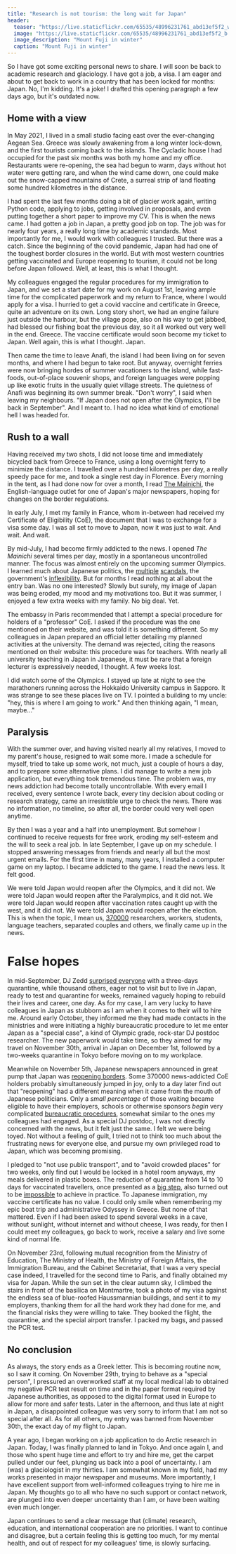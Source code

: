 ```yaml
---
title: "Research is not tourism: the long wait for Japan"
header:
  teaser: "https://live.staticflickr.com/65535/48996231761_abd13ef5f2_w.jpg"
  image: "https://live.staticflickr.com/65535/48996231761_abd13ef5f2_b.jpg"
  image_description: "Mount Fuji in winter"
  caption: "Mount Fuji in winter"
---
```


So I have got some exciting personal news to share. I will soon be back to academic research and glaciology. I have got a job, a visa. I am eager and about to get back to work in a country that has been locked for months: Japan. No, I'm kidding. It's a joke! I drafted this opening paragraph a few days ago, but it's outdated now.

## Home with a view

In May 2021, I lived in a small studio facing east over the ever-changing Aegean Sea. Greece was slowly awakening from a long winter lock-down, and the first tourists coming back to the islands. The Cycladic house I had occupied for the past six months was both my home and my office. Restaurants were re-opening, the sea had begun to warm, days without hot water were getting rare, and when the wind came down, one could make out the snow-capped mountains of Crete, a surreal strip of land floating some hundred kilometres in the distance.

I had spent the last few months doing a bit of glacier work again, writing Python code, applying to jobs, getting involved in proposals, and even putting together a short paper to improve my CV. This is when the news came. I had gotten a job in Japan, a pretty good job on top. The job was for nearly four years, a really long time by academic standards. Most importantly for me, I would work with colleagues I trusted. But there was a catch. Since the beginning of the covid pandemic, Japan had had one of the toughest border closures in the world. But with most western countries getting vaccinated and Europe reopening to tourism, it could not be long before Japan followed. Well, at least, this is what I thought.

My colleagues engaged the regular procedures for my immigration to Japan, and we set a start date for my work on August 1st, leaving ample time for the complicated paperwork and my return to France, where I would apply for a visa. I hurried to get a covid vaccine and certificate in Greece, quite an adventure on its own. Long story short, we had an engine failure just outside the harbour, but the village pope, also on his way to get jabbed, had blessed our fishing boat the previous day, so it all worked out very well in the end. Greece. The vaccine certificate would soon become my ticket to Japan. Well again, this is what I thought. Japan.

Then came the time to leave Anafi, the island I had been living on for seven months, and where I had begun to take root. But anyway, overnight ferries were now bringing hordes of summer vacationers to the island, while fast-foods, out-of-place souvenir shops, and foreign languages were popping up like exotic fruits in the usually quiet village streets. The quietness of Anafi was beginning its own summer break. "Don't worry", I said when leaving my neighbours. "If Japan does not open after the Olympics, I'll be back in September". And I meant to. I had no idea what kind of emotional hell I was headed for.

## Rush to a wall

Having received my two shots, I did not loose time and immediately bicycled back from Greece to France, using a long overnight ferry to minimize the distance. I travelled over a hundred kilometres per day, a really speedy pace for me, and took a single rest day in Florence. Every morning in the tent, as I had done now for over a month, I read [The Mainichi](https://mainichi.jp/english/), the English-language outlet for one of Japan's major newspapers, hoping for changes on the border regulations.

In early July, I met my family in France, whom in-between had received my Certificate of Eligibility (CoE), the document that I was to exchange for a visa some day. I was all set to move to Japan, now it was just to wait. And wait. And wait.

By mid-July, I had become firmly addicted to the news. I opened *The Mainichi* several times per day, mostly in a spontaneous uncontrolled manner. The focus was almost entirely on the upcoming summer Olympics. I learned much about Japanese politics, the [multiple](https://english.kyodonews.net/tokyo/news/2021/02/d1b9fc0f844f-tokyo-olympic-head-says-meetings-with-women-drag-on.html) [scandals](https://mainichi.jp/english/articles/20210717/p2a/00m/0na/010000c), the government's [inflexibility](https://mainichi.jp/english/articles/20210602/p2g/00m/0sp/050000c). But for months I read nothing at all about the entry ban. Was no one interested? Slowly but surely, my image of Japan was being eroded, my mood and my motivations too. But it was summer, I enjoyed a few extra weeks with my family. No big deal. Yet.

The embassy in Paris recommended that I attempt a special procedure for holders of a "professor" CoE. I asked if the procedure was the one mentioned on their website, and was told it is something different. So my colleagues in Japan prepared an official letter detailing my planned activities at the university. The demand was rejected, citing the reasons mentioned on their website: this procedure was for teachers. With nearly all university teaching in Japan in Japanese, it must be rare that a foreign lecturer is expressively needed, I thought. A few weeks lost.

I did watch some of the Olympics. I stayed up late at night to see the marathoners running across the Hokkaido University campus in Sapporo. It was strange to see these places live on TV. I pointed a building to my uncle: "hey, this is where I am going to work." And then thinking again, "I mean, maybe..."

## Paralysis

With the summer over, and having visited nearly all my relatives, I moved to my parent's house, resigned to wait some more. I made a schedule for myself, tried to take up some work, not much, just a couple of hours a day, and to prepare some alternative plans. I did manage to write a new job application, but everything took tremendous time. The problem was, my news addiction had become totally uncontrollable. With every email I received, every sentence I wrote back, every tiny decision about coding or research strategy, came an irresistible urge to check the news. There was no information, no timeline, so after all, the border could very well open anytime.

By then I was a year and a half into unemployment. But somehow I continued to receive requests for free work, eroding my self-esteem and the will to seek a real job. In late September, I gave up on my schedule. I stopped answering messages from friends and nearly all but the most urgent emails. For the first time in many, many years, I installed a computer game on my laptop. I became addicted to the game. I read the news less. It felt good.

We were told Japan would reopen after the Olympics, and it did not. We were told Japan would reopen after the Paralympics, and it did not. We were told Japan would reopen after vaccination rates caught up with the west, and it did not. We were told Japan would reopen after the election. This is when the topic, I mean us, [370000](https://asia.nikkei.com/Spotlight/Japan-immigration/Over-370-000-foreigners-waiting-to-enter-Japan-due-to-COVID-curbs) researchers, workers, students, language teachers, separated couples and others, we finally came up in the news.

# False hopes

In mid-September, DJ Zedd [surprised everyone](https://kotaku.com/zedd-just-showed-how-unfair-japans-travel-ban-is-1847694183) with a three-days quarantine, while thousand others, eager not to visit but to live in Japan, ready to test and quarantine for weeks, remained vaguely hoping to rebuild their lives and career, one day. As for my case, I am very lucky to have colleagues in Japan as stubborn as I am when it comes to their will to hire me. Around early October, they informed me they had made contacts in the ministries and were initiating a highly bureaucratic procedure to let me enter Japan as a "special case", a kind of Olympic grade, rock-star DJ postdoc researcher. The new paperwork would take time, so they aimed for my travel on November 30th, arrival in Japan on December 1st, followed by a two-weeks quarantine in Tokyo before moving on to my workplace.

Meanwhile on November 5th, Japanese newspapers announced in great pump that Japan was [reopening borders](https://asia.nikkei.com/Spotlight/Coronavirus/Japan-to-reopen-borders-starting-Monday). Some 370000 news-addicted CoE holders probably simultaneously jumped in joy, only to a day later find out that "reopening" had a different meaning when it came from the mouth of Japanese politicians. Only a *small percentage* of those waiting became eligible to have their employers, schools or otherwise sponsors *begin* very complicated [bureaucratic procedures](https://asia.nikkei.com/Spotlight/Coronavirus/Japan-reopens-borders-but-hefty-paperwork-impedes-entry), somewhat similar to the ones my colleagues had engaged. As a special DJ postdoc, I was not directly concerned with the news, but it felt just the same. I felt we were being toyed. Not without a feeling of guilt, I tried not to think too much about the frustrating news for everyone else, and pursue my own privileged road to Japan, which was becoming promising.

I pledged to "not use public transport", and to "avoid crowded places" for two weeks, only find out I would be locked in a hotel room anyways, my meals delivered in plastic boxes. The reduction of quarantine from 14 to 10 days for vaccinated travellers, once presented as a [big step](https://asia.nikkei.com/Spotlight/Coronavirus/Japan-to-cut-quarantine-to-10-days-for-vaccinated-travelers), also turned out to be [impossible](https://english.kyodonews.net/news/2021/11/374b7f19f69d-foreign-researchers-facing-stricter-quarantine-say-jailed-in-hotel.html) to achieve in practice. To Japanese immigration, my vaccine certificate has no value. I could only smile when remembering my epic boat trip and administrative Odyssey in Greece. But none of that mattered. Even if I had been asked to spend several weeks in a cave, without sunlight, without internet and without cheese, I was ready, for then I could meet my colleagues, go back to work, receive a salary and live some kind of normal life.

On November 23rd, following mutual recognition from the Ministry of Education, The Ministry of Health, the Ministry of Foreign Affairs, the Immigration Bureau, and the Cabinet Secretariat, that I was a very special case indeed, I travelled for the second time to Paris, and finally obtained my visa for Japan. While the sun set in the clear autumn sky, I climbed the stairs in front of the basilica on Montmartre, took a photo of my visa against the endless sea of blue-roofed Haussmannian buildings, and sent it to my employers, thanking them for all the hard work they had done for me, and the financial risks they were willing to take. They booked the flight, the quarantine, and the special airport transfer. I packed my bags, and passed the PCR test.

## No conclusion

As always, the story ends as a Greek letter. This is becoming routine now, so I saw it coming. On November 29th, trying to behave as a "special person", I pressured an overworked staff at my local medical lab to obtained my negative PCR test result on time and in the paper format required by Japanese authorities, as opposed to the digital format used in Europe to allow for more and safer tests. Later in the afternoon, and thus late at night in Japan, a disappointed colleague was very sorry to inform that I am not so special after all. As for all others, my entry was banned from November 30th, the exact day of my flight to Japan.

A year ago, I began working on a job application to do Arctic research in Japan. Today, I was finally planned to land in Tokyo. And once again I, and those who spent huge time and effort to try and hire me, get the carpet pulled under our feet, plunging us back into a pool of uncertainty. I am (was) a glaciologist in my thirties. I am somewhat known in my field, had my works presented in major newspaper and museums. More importantly, I have excellent support from well-informed colleagues trying to hire me in Japan. My thoughts go to all who have no such support or contact network, are plunged into even deeper uncertainty than I am, or have been waiting even much longer.

Japan continues to send a clear message that (climate) research, education, and international cooperation are no priorities. I want to continue and disagree, but a certain feeling this is getting too much, for my mental health, and out of respect for my colleagues' time, is slowly surfacing.